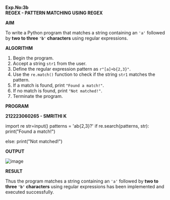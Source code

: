 **Exp.No:3b  
REGEX - PATTERN MATCHING USING REGEX**


**AIM** 

To write a Python program that matches a string containing an `'a'` followed by **two to three `'b'` characters** using regular expressions.

**ALGORITHM**

1. Begin the program.  
2. Accept a string `str1` from the user.  
3. Define the regular expression pattern as `r"[a]+b{2,3}"`.  
4. Use the `re.match()` function to check if the string `str1` matches the pattern.  
5. If a match is found, print `"Found a match!"`.  
6. If no match is found, print `"Not matched!"`.  
7. Terminate the program.


**PROGRAM**

**212223060265 - SMRITHI K**

import re
str=input()
patterns = 'ab{2,3}?'
if re.search(patterns,  str):
    print("Found a match!")
               
else:
    print("Not matched!")
                

**OUTPUT**

![image](https://github.com/user-attachments/assets/2a28e16d-9dde-4ac8-84f1-e58e48afd2c7)


**RESULT**

Thus the program matches a string containing an `'a'` followed by **two to three `'b'` characters** using regular expressions has been implemented and executed successfully.
